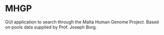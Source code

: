 # MHGP

GUI application to search through the Malta Human Genome Project.  Based on pools data supplied by Prof. Joseph Borg.
